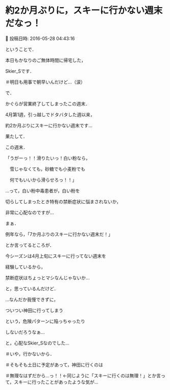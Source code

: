 # 約2か月ぶりに，スキーに行かない週末だなっ！

📅 投稿日時: 2016-05-28 04:43:16

ということで．


本日もかなりのご無体時間に帰宅した，


Skier_Sです．


＃明日も用事で朝早いんだけど…（涙）





で．


かぐらが営業終了してしまったこの週末．


4月第1週，引っ越しでドタバタした週以来，


約2か月ぶりにスキーに行かない週末です…





果たして．


この週末．





「うがーっ！！滑りたいっ！白い粉なら，


　雪じゃなくても，砂糖でも小麦粉でも


　何でもいいから滑らせろっ！！」





…って，白い粉中毒患者が，白い粉を


切らしてしまったとき特有の禁断症状に悩まされないか，


非常に心配なのですが…





まぁ．


例年なら，「7か月ぶりのスキーに行かない週末だ！」


とか言ってるところが．


今シーズンは4月上旬にスキーに行ってない週末を


経験しているから，


禁断症状はちょっとマシなんじゃないか…


と，思っているんだけど．





…なんだか我慢できずに，


ついつい神田に行ってしまう


という，危険パターンに陥っちゃったり


しないだろうなぁ…


と，心配なSkier_Sなのでした…





＃いや，行かないから．


＃そもそも土日に予定があって，神田に行くのは


＃無理なはずだから…っ！！←同じように「スキーに行くのは無理！」とか言って，スキーに行ったことがあったような気が…
